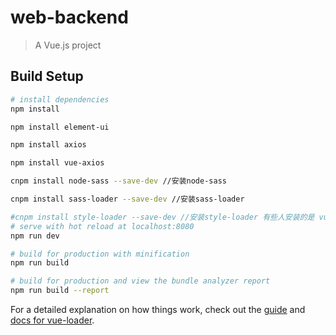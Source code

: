 # web-backend

> A Vue.js project

## Build Setup

``` bash
# install dependencies
npm install

npm install element-ui

npm install axios

npm install vue-axios

cnpm install node-sass --save-dev //安装node-sass 

cnpm install sass-loader --save-dev //安装sass-loader 

#cnpm install style-loader --save-dev //安装style-loader 有些人安装的是 vue-style-loader 其实是一样的！
# serve with hot reload at localhost:8080
npm run dev

# build for production with minification
npm run build

# build for production and view the bundle analyzer report
npm run build --report
```

For a detailed explanation on how things work, check out the [guide](http://vuejs-templates.github.io/webpack/) and [docs for vue-loader](http://vuejs.github.io/vue-loader).
